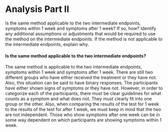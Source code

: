 # Analysis Part II

Is the same method applicable to the two intermediate endpoints, symptoms within 1 week and symptoms after 1 week? If so, how? Identify any additional assumptions or adjustments that would be required to use the method on the intermediate endpoints. If the method is not applicable to the intermediate endpoints, explain why.

#### Is the same method applicable to the two intermediate endpoints?
The same method is applicable to the two intermediate endpoints, symptoms within 1 week and symptoms after 1 week. There are still two different groups who have either received the treatment or they have not. Also, this situation can be said to have binary responses. The participants have either shown signs of symptoms or they have not. However, in order to categorize each of the participants, there must be clear guidelines for what counts as a symptom and what does not. They must clearly fit into one group or the other. Also, when comparing the results of the test for 1 week to the results of the test for after 1 week, we must keep in mind that the two are not independent. Those who show symptoms after one week can be in some way dependent on which participants are showing symptoms within 1 week.